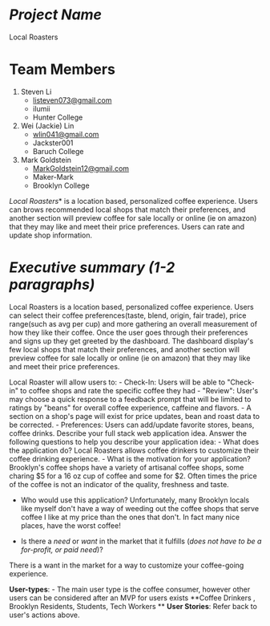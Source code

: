 # *Project Name*
 Local Roasters
 
# Team Members 
1. Steven Li
   - listeven073@gmail.com
   - ilumii
   - Hunter College
2. Wei (Jackie) Lin
   - wlin041@gmail.com
   - Jackster001
   - Baruch College
3. Mark Goldstein
   - MarkGoldstein12@gmail.com
   - Maker-Mark
   - Brooklyn College

*Local Roasters** is a location based, personalized coffee experience.   Users can brows recommended  local shops that match their preferences, and another section will preview coffee for sale locally or online (ie on amazon)  that they may like and meet their price preferences. Users can rate and update shop information.

# *Executive summary (1-2 paragraphs)*

Local Roasters is a location based, personalized coffee experience.  Users can select their coffee preferences(taste, blend, origin, fair trade), price range(such as avg per cup) and more gathering an overall measurement of how they like their coffee. Once the user goes through their preferences and signs up they get greeted by the dashboard. The dashboard display's few local shops that match their preferences, and another section will preview coffee for sale locally or online (ie on amazon)  that they may like and meet their price preferences.

 Local Roaster will allow users to:
    - Check-In: Users will be able to "Check-in" to coffee shops and rate the specific coffee they had
    - "Review": User's may choose a quick response to a feedback prompt that will be limited to ratings by "beans" for overall coffee experience, caffeine and flavors.
        - A section on a shop's page will exist for price updates, bean and roast data to be corrected.
    - Preferences: Users can add/update favorite stores, beans,  coffee drinks.
 Describe your full stack web application idea. Answer the following questions to help you describe your application idea:
    - What does the application do?
    Local Roasters allows coffee drinkers to customize their coffee drinking experience.
    - What is the motivation for your application?
    Brooklyn's coffee shops have a variety of artisanal  coffee shops, some charing $5 for a 16 oz cup of coffee and some for $2. Often times the price of the coffee is not an indicator of the quality, freshness and taste. 
   
   - Who would use this application?
    Unfortunately, many Brooklyn locals like myself don't have a way of weeding out the coffee shops that serve coffee I like at my price than the ones that don't. In fact many nice places, have the worst coffee!

   - Is there a *need* or *want* in the market that it fulfills (*does not have to be a for-profit, or paid need*)?

   There is a want in the market for a way to customize your coffee-going experience.
   
 **User-types**:
    - The main user type is the coffee consumer, however other users can be considered after an MVP for users exists
    **Coffee Drinkers , Brooklyn Residents, Students, Tech Workers **
 **User Stories**:
    Refer back to user's actions above.
     
  
    
